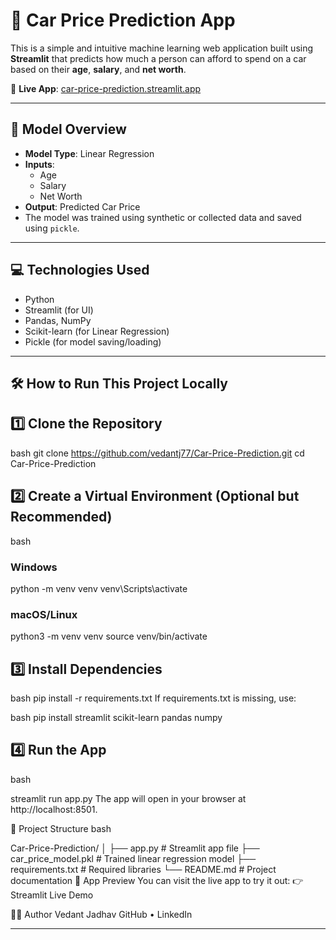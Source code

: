 # 🚗 Car Price Prediction App

This is a simple and intuitive machine learning web application built using **Streamlit** that predicts how much a person can afford to spend on a car based on their **age**, **salary**, and **net worth**.

🔗 **Live App**: [car-price-prediction.streamlit.app](https://car-price-prediction-ckc2srrn9jexga6gnklgu3.streamlit.app/)

---

## 🧠 Model Overview

- **Model Type**: Linear Regression
- **Inputs**:
  - Age
  - Salary
  - Net Worth
- **Output**: Predicted Car Price
- The model was trained using synthetic or collected data and saved using `pickle`.

---

## 💻 Technologies Used

- Python
- Streamlit (for UI)
- Pandas, NumPy
- Scikit-learn (for Linear Regression)
- Pickle (for model saving/loading)

---

## 🛠️ How to Run This Project Locally

## 1️⃣ Clone the Repository

bash
git clone https://github.com/vedantj77/Car-Price-Prediction.git
cd Car-Price-Prediction

## 2️⃣ Create a Virtual Environment (Optional but Recommended)
bash

### Windows
python -m venv venv
venv\Scripts\activate

### macOS/Linux
python3 -m venv venv
source venv/bin/activate


## 3️⃣ Install Dependencies
bash
pip install -r requirements.txt
If requirements.txt is missing, use:

bash
pip install streamlit scikit-learn pandas numpy

## 4️⃣ Run the App
bash

streamlit run app.py
The app will open in your browser at http://localhost:8501.

📁 Project Structure
bash

Car-Price-Prediction/
│
├── app.py                  # Streamlit app file
├── car_price_model.pkl     # Trained linear regression model
├── requirements.txt        # Required libraries
└── README.md               # Project documentation
📸 App Preview
You can visit the live app to try it out:
👉 Streamlit Live Demo

🙋‍♂️ Author
Vedant Jadhav
GitHub • LinkedIn



---

